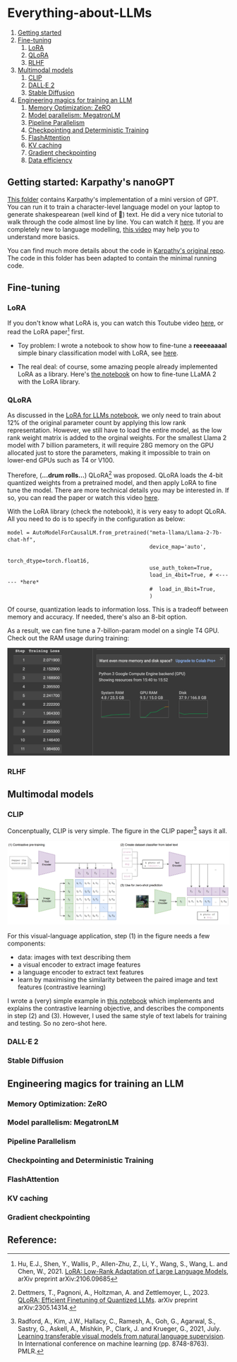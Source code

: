 # Everything-about-LLMs

1. [Getting started](#Getting-started-Karpathys-nanoGPT)
2. [Fine-tuning](#Fine-tuning)
    1. [LoRA](#LoRA)
    2. [QLoRA](#QLoRA)
    3. [RLHF](#RLHF)
3. [Multimodal models](#Multimodal-models)
    1. [CLIP](#CLIP)
    2. [DALL·E 2](#DALL·E-2)
    3. [Stable Diffusion](#Stable-Diffusion)
4. [Engineering magics for training an LLM](#Engineering-magics-for-training-an-LLM)
    1. [Memory Optimization: ZeRO](#Memory-Optimization-ZeRO)
    2. [Model parallelism: MegatronLM](#Model-parallelism-MegatronLM)
    3. [Pipeline Parallelism](#Pipeline-Parallelism)
    4. [Checkpointing and Deterministic Training](#Checkpointing-and-Deterministic-Training)
    5. [FlashAttention](#FlashAttention)
    6. [KV caching](#KV-caching)
    7. [Gradient checkpointing](#Gradient-checkpointing)
    8. [Data efficiency](#Data-efficiency)


## Getting started: Karpathy's nanoGPT
[This folder](./karpathys_gpt) contains Karpathy's implementation of a mini version of GPT. 
You can run it to train a character-level language model on your laptop to generate shakespearean (well kind of :see_no_evil:) text.
He did a very nice tutorial to walk through the code almost line by line. 
You can watch it [here](https://www.youtube.com/watch?v=kCc8FmEb1nY).
If you are completely new to language modelling, [this video](https://www.youtube.com/watch?v=PaCmpygFfXo) may help you to understand more basics.

You can find much more details about the code in [Karpathy's original repo](https://github.com/karpathy/nanoGPT/tree/master#install). 
The code in this folder has been adapted to contain the minimal running code. 


## Fine-tuning
### LoRA

If you don't know what LoRA is, you can watch this Toutube video [here](https://www.youtube.com/watch?v=dA-NhCtrrVE), or
read the LoRA paper[^1] first. 

- Toy problem: I wrote a notebook to show how to fine-tune a **reeeeaaaal** simple binary classification model with LoRA, see [here](./LoRA.ipynb).

 - The real deal: of course, some amazing people already implemented LoRA as a library.  Here's [the notebook](./LoRA_for_LLMs.ipynb) on how to fine-tune LLaMA 2 with the LoRA library.

### QLoRA

As discussed in the [LoRA for LLMs notebook](./LoRA_for_LLMs.ipynb), we only need to train about 12% of the original parameter count by applying this low rank representation.  However, we still have to load the entire model, as the low rank weight matrix is added to the orginal weights. For the smallest Llama 2 model with 7 billion parameters, it will require 28G memory on the GPU allocated just to store the parameters, making it impossible to train on lower-end GPUs such as T4 or V100.  

Therefore, (**...drum rolls...**) QLoRA[^2] was proposed.  QLoRA loads the 4-bit quantized weights from a pretrained model, and then apply LoRA to fine tune the model.  There are more technical details you may be interested in. If so, you can read the paper or watch this video [here](https://www.youtube.com/watch?v=TPcXVJ1VSRI). 

With the LoRA library (check the notebook), it is very easy to adopt QLoRA.  All you need to do is to specify in the configuration as below: 
```
model = AutoModelForCausalLM.from_pretrained("meta-llama/Llama-2-7b-chat-hf",
                                             device_map='auto',
                                             torch_dtype=torch.float16,
                                             use_auth_token=True,
                                             load_in_4bit=True, # <------ *here*
                                             #  load_in_8bit=True,
                                             )
```
Of course, quantization leads to information loss.  This is a tradeoff between memory and accuracy.  If needed, there's also an 8-bit option. 

As a result, we can fine tune a 7-billon-param model on a single T4 GPU.  Check out the RAM usage during training: 

![image](./imgs/GPU_usage.png)


### RLHF

## Multimodal models

### CLIP

Concenptually, CLIP is very simple. The figure in the CLIP paper[^3] says it all.  

![image](./imgs/clip.png)

For this visual-language application, step (1) in the figure needs a few components:
- data: images with text describing them
- a visual encoder to extract image features
- a language encoder to extract text features
- learn by maximising the similarity between the paired image and text features (contrastive learning)

I wrote a (very) simple example in [this notebook](./CLIP_for_MNIST.ipynb) which implements and explains the contrastive learning objective, and describes the components in step (2) and (3). However, I used the same style of text labels for training and testing.  So no zero-shot here.  


### DALL·E 2

### Stable Diffusion

## Engineering magics for training an LLM

### Memory Optimization: ZeRO

### Model parallelism: MegatronLM

### Pipeline Parallelism

### Checkpointing and Deterministic Training  

### FlashAttention

### KV caching

### Gradient checkpointing

### 

## Reference:

[^1]: Hu, E.J., Shen, Y., Wallis, P., Allen-Zhu, Z., Li, Y., Wang, S., Wang, L. and Chen, W., 2021. [LoRA: Low-Rank Adaptation of Large Language Models](https://arxiv.org/abs/2106.09685), arXiv preprint arXiv:2106.09685

[^2]: Dettmers, T., Pagnoni, A., Holtzman, A. and Zettlemoyer, L., 2023. [QLoRA: Efficient Finetuning of Quantized LLMs](https://arxiv.org/pdf/2305.14314.pdf). arXiv preprint arXiv:2305.14314.

[^3]: Radford, A., Kim, J.W., Hallacy, C., Ramesh, A., Goh, G., Agarwal, S., Sastry, G., Askell, A., Mishkin, P., Clark, J. and Krueger, G., 2021, July. [Learning transferable visual models from natural language supervision](http://proceedings.mlr.press/v139/radford21a). In International conference on machine learning (pp. 8748-8763). PMLR.
